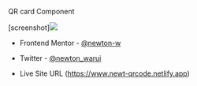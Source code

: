 QR card Component

[screenshot]![](./screenshot.jpg)

- Frontend Mentor - [@newton-w](https://www.frontendmentor.io/profile/newton-w)
- Twitter - [@newton_warui](https://www.twitter.com/newton_warui)

- Live Site URL (https://www.newt-qrcode.netlify.app)

